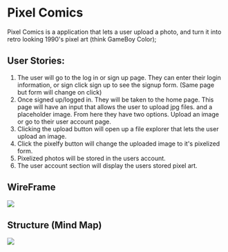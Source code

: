 # Pixel Comics

Pixel Comics is a application that lets a user upload a photo, and turn it into retro looking 1990's pixel art (think GameBoy Color);

## User Stories:

1. The user will go to the log in or sign up page. They can enter their login information, or sign click sign up to see the signup form. (Same page but form will change on click)
2. Once signed up/logged in. They will be taken to the home page. This page will have an input that allows the user to upload jpg files. and a placeholder image. From here they have two options. Upload an image or go to their user account page.
3. Clicking the upload button will open up a file explorer that lets the user upload an image.
4. Click the pixelfy button will change the uploaded image to it's pixelized form.
5. Pixelized photos will be stored in the users account.
6. The user account section will display the users stored pixel art.

## WireFrame
<img src ="/pixel-comics/client/public/img/Pixel-comic.png">


## Structure (Mind Map)
<img src = "/pixel-comics/client/public/img/mindmappixelart.png" >
